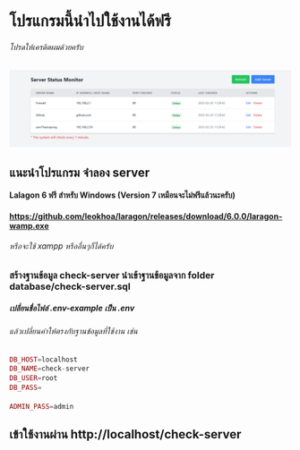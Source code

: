 # โปรแกรมนี้นำไปใช้งานได้ฟรี
###### โปรดให้เครดิตผมด้วยครับ
![alt text](https://github.com/samtheerapong/check-server/blob/master/assets/images/check-server.png)
## แนะนำโปรแกรม จำลอง server
#### Lalagon 6 ฟรี สำหรับ Windows (Version 7 เหมือนจะไม่ฟรีแล้วนะครับ)
#### https://github.com/leokhoa/laragon/releases/download/6.0.0/laragon-wamp.exe
###### หรือจะใช้ xampp หรืออื่นๆก็ได้ครับ

### สร้างฐานข้อมูล check-server นำเข้าฐานข้อมูลจาก folder database/check-server.sql
##### เปลี่ยนชื่อไฟล์ .env-example เป็น .env
###### แล้วเปลี่ยนค่าให้ตรงกับฐานข้อมูลที่ใช้งาน เช่น
~~~ php
DB_HOST=localhost
DB_NAME=check-server
DB_USER=root
DB_PASS=

ADMIN_PASS=admin
~~~ 


## เข้าใช้งานผ่าน http://localhost/check-server
